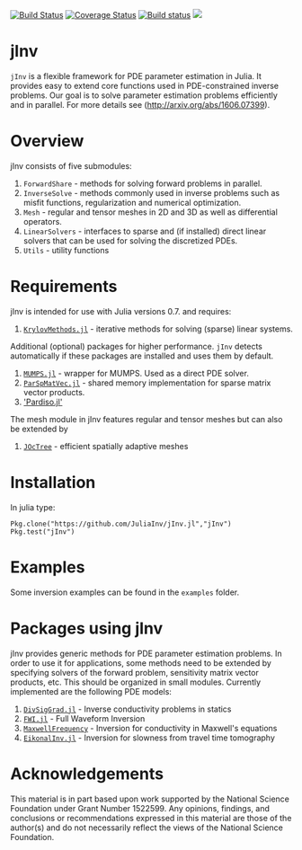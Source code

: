 [![Build Status](https://travis-ci.org/JuliaInv/jInv.jl.svg?branch=master)](https://travis-ci.org/JuliaInv/jInv.jl)
[![Coverage Status](https://coveralls.io/repos/github/JuliaInv/jInv.jl/badge.svg?branch=master)](https://coveralls.io/github/JuliaInv/jInv.jl?branch=master)
[![Build status](https://ci.appveyor.com/api/projects/status/0pxgtmm08b0w6wgh?svg=true)](https://ci.appveyor.com/project/JuliaInv/jinv-jl-81lel)
[![](https://img.shields.io/badge/docs-latest-blue.svg)](https://JuliaInv.github.io/jInv.jl/latest)

# jInv

`jInv` is a flexible framework for PDE parameter estimation in Julia. It provides easy to extend core functions used in PDE-constrained inverse problems.
Our goal is to solve parameter estimation problems efficiently and in parallel. For more details see (http://arxiv.org/abs/1606.07399).


# Overview

jInv consists of five submodules:

1. `ForwardShare` - methods for solving forward problems in parallel.
2. `InverseSolve` - methods commonly used in inverse problems such as misfit functions, regularization and numerical optimization.
3. `Mesh` - regular and tensor meshes in 2D and 3D as well as differential operators.
4. `LinearSolvers` - interfaces to sparse and (if installed) direct linear solvers that can be used for solving the discretized PDEs.
5. `Utils` - utility functions

# Requirements

jInv is intended for use with Julia versions 0.7. and requires:

1. [`KrylovMethods.jl`](https://github.com/lruthotto/KrylovMethods.jl)  - iterative methods for solving (sparse) linear systems.

Additional (optional) packages for higher performance. `jInv` detects automatically if these packages are installed and uses them by default.

1. [`MUMPS.jl`](https://github.com/JuliaSparse/MUMPS.jl) - wrapper for MUMPS. Used as a direct PDE solver.
2. [`ParSpMatVec.jl`](https://github.com/lruthotto/ParSpMatVec.jl) - shared memory implementation for sparse matrix vector products.
3. ['Pardiso.jl'](https://github.com/JuliaSparse/Pardiso.jl)

The mesh module in jInv features regular and tensor meshes but can also be extended by
1. [`JOcTree`](https://github.com/JuliaInv/JOcTree) - efficient spatially adaptive meshes

# Installation

In julia type:
```
Pkg.clone("https://github.com/JuliaInv/jInv.jl","jInv")
Pkg.test("jInv")
```

# Examples

Some inversion examples can be found in the `examples` folder. 

# Packages using jInv

jInv provides generic methods for PDE parameter estimation problems. In order to use it for applications, some methods need to be extended by specifying solvers of the forward problem, sensitivity matrix vector products, etc. This should be organized in small modules. Currently implemented are the following PDE models:

1. [`DivSigGrad.jl`](https://github.com/JuliaInv/DivSigGrad.jl) - Inverse conductivity problems in statics
1. [`FWI.jl`](https://github.com/JuliaInv/FWI.jl) - Full Waveform Inversion
1. [`MaxwellFrequency`](https://github.com/JuliaInv/MaxwellFrequency) - Inversion for conductivity in Maxwell's equations
1. [`EikonalInv.jl`](https://github.com/JuliaInv/EikonalInv.jl) - Inversion for slowness from travel time tomography

# Acknowledgements

This material is in part based upon work supported by the National Science Foundation under Grant Number 1522599. Any opinions, findings, and conclusions or recommendations expressed in this material are those of the author(s) and do not necessarily reflect the views of the National Science Foundation.
